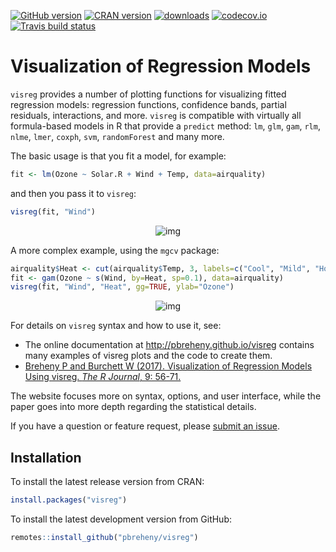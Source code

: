 [![GitHub version](https://img.shields.io/endpoint?url="https://raw.githubusercontent.com/pbreheny/visreg/master/.version.json"&style=flat&logo=github)](https://github.com/pbreheny/visreg)
[![CRAN version](http://www.r-pkg.org/badges/version/visreg)](https://cran.r-project.org/package=visreg)
[![downloads](http://cranlogs.r-pkg.org/badges/visreg)](https://cran.r-project.org/package=visreg)
[![codecov.io](https://codecov.io/github/pbreheny/visreg/coverage.svg?branch=master)](https://codecov.io/github/pbreheny/visreg?branch=master)
[![Travis build status](https://api.travis-ci.org/pbreheny/visreg.svg?branch=master)](https://travis-ci.org/pbreheny/visreg)

# Visualization of Regression Models

`visreg` provides a number of plotting functions for visualizing fitted regression models: regression functions, confidence bands, partial residuals, interactions, and more.  `visreg` is compatible with virtually all formula-based models in R that provide a `predict` method: `lm`, `glm`, `gam`, `rlm`, `nlme`, `lmer`, `coxph`, `svm`, `randomForest` and many more.

The basic usage is that you fit a model, for example:

```r
fit <- lm(Ozone ~ Solar.R + Wind + Temp, data=airquality)
```

and then you pass it to `visreg`:

```r
visreg(fit, "Wind")
```

<p align="center">
<img alt="img" src="http://pbreheny.github.io/visreg/img/index-wind-1.png">
</p>

A more complex example, using the `mgcv` package:

```r
airquality$Heat <- cut(airquality$Temp, 3, labels=c("Cool", "Mild", "Hot"))
fit <- gam(Ozone ~ s(Wind, by=Heat, sp=0.1), data=airquality)
visreg(fit, "Wind", "Heat", gg=TRUE, ylab="Ozone")
```

<p align="center">
<img alt="img" src="http://pbreheny.github.io/visreg/img/index-mgcv-1.png" style="margin:auto;">
</p>

For details on `visreg` syntax and how to use it, see:

* The online documentation at <http://pbreheny.github.io/visreg> contains many examples of visreg plots and the code to create them.
* [Breheny P and Burchett W (2017).  Visualization of Regression Models Using visreg. *The R Journal*, 9: 56-71.](https://journal.r-project.org/archive/2017/RJ-2017-046/index.html)

The website focuses more on syntax, options, and user interface, while the paper goes into more depth regarding the statistical details.

If you have a question or feature request, please [submit an issue](https://github.com/pbreheny/visreg/issues).

## Installation

To install the latest release version from CRAN:

```r
install.packages("visreg")
```

To install the latest development version from GitHub:

```r
remotes::install_github("pbreheny/visreg")
```
